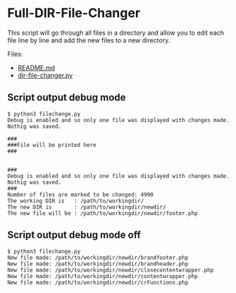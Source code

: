 # Full-DIR-File-Changer
This script will go through all files in a directory and allow you to edit each file line by line and add the new files to a new directory.

Files:
* [README.md](README.md)
* [dir-file-changer.py](dir-file-changer.py)


## Script output debug mode
```
$ python3 filechange.py
Debug is enabled and so only one file was displayed with changes made.  Nothig was saved.

###
###File will be printed here
###


###
Debug is enabled and so only one file was displayed with changes made.  Nothig was saved.
###
Number of files are marked to be changed: 4990
The working DIR is   : /path/to/workingdir/
The new DIR is       : /path/to/workingdir/newdir/
The new file will be : /path/to/workingdir/newdir/footer.php
```


## Script output debug mode off
```
$ python3 filechange.py
New file made: /path/to/workingdir/newdir/brandfooter.php
New file made: /path/to/workingdir/newdir/brandheader.php
New file made: /path/to/workingdir/newdir/closecontentwrapper.php
New file made: /path/to/workingdir/newdir/contentwrapper.php
New file made: /path/to/workingdir/newdir/crFunctions.php
